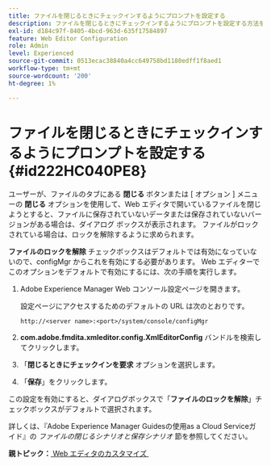 ```yaml
---
title: ファイルを閉じるときにチェックインするようにプロンプトを設定する
description: ファイルを閉じるときにチェックインするようにプロンプトを設定する方法を説明します
exl-id: d184c97f-8405-4bcd-963d-635f17584897
feature: Web Editor Configuration
role: Admin
level: Experienced
source-git-commit: 0513ecac38840a4cc649758bd1180edff1f8aed1
workflow-type: tm+mt
source-wordcount: '200'
ht-degree: 1%

---
```


# ファイルを閉じるときにチェックインするようにプロンプトを設定する {#id222HC040PE8}

ユーザーが、ファイルのタブにある **閉じる** ボタンまたは [ オプション ] メニューの **閉じる** オプションを使用して、Web エディタで開いているファイルを閉じようとすると、ファイルに保存されていないデータまたは保存されていないバージョンがある場合は、ダイアログ ボックスが表示されます。 ファイルがロックされている場合は、ロックを解除するように求められます。

**ファイルのロックを解除** チェックボックスはデフォルトでは有効になっていないので、configMgr からこれを有効にする必要があります。 Web エディターでこのオプションをデフォルトで有効にするには、次の手順を実行します。

1. Adobe Experience Manager Web コンソール設定ページを開きます。

   設定ページにアクセスするためのデフォルトの URL は次のとおりです。

   ```http
   http://<server name>:<port>/system/console/configMgr
   ```

1. **com.adobe.fmdita.xmleditor.config.XmlEditorConfig** バンドルを検索してクリックします。

1. 「**閉じるときにチェックインを要求** オプションを選択します。

1. 「**保存**」をクリックします。


この設定を有効にすると、ダイアログボックスで「**ファイルのロックを解除**」チェックボックスがデフォルトで選択されます。

詳しくは、『Adobe Experience Manager Guidesの使用as a Cloud Serviceガイド』の *ファイルの閉じるシナリオと保存シナリオ* 節を参照してください。

**親トピック：**&#x200B;[&#x200B; Web エディタのカスタマイズ &#x200B;](conf-web-editor.md)
